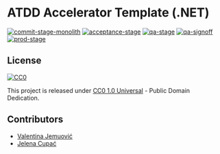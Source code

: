 # ATDD Accelerator Template (.NET)

[![commit-stage-monolith](https://github.com/optivem/atdd-accelerator-template-dotnet/actions/workflows/commit-stage-monolith.yml/badge.svg)](https://github.com/optivem/atdd-accelerator-template-dotnet/actions/workflows/commit-stage-monolith.yml)
[![acceptance-stage](https://github.com/optivem/atdd-accelerator-template-dotnet/actions/workflows/acceptance-stage.yml/badge.svg)](https://github.com/optivem/atdd-accelerator-template-dotnet/actions/workflows/acceptance-stage.yml)
[![qa-stage](https://github.com/optivem/atdd-accelerator-template-dotnet/actions/workflows/qa-stage.yml/badge.svg)](https://github.com/optivem/atdd-accelerator-template-dotnet/actions/workflows/qa-stage.yml)
[![qa-signoff](https://github.com/optivem/atdd-accelerator-template-dotnet/actions/workflows/qa-signoff.yml/badge.svg)](https://github.com/optivem/atdd-accelerator-template-dotnet/actions/workflows/qa-signoff.yml)
[![prod-stage](https://github.com/optivem/atdd-accelerator-template-dotnet/actions/workflows/prod-stage.yml/badge.svg)](https://github.com/optivem/atdd-accelerator-template-dotnet/actions/workflows/prod-stage.yml)

## License

[![CC0](https://img.shields.io/badge/License-CC0_1.0-lightgrey.svg)](http://creativecommons.org/publicdomain/cc0/1.0/)

This project is released under [CC0 1.0 Universal](https://creativecommons.org/publicdomain/zero/1.0/) - Public Domain Dedication.

## Contributors

- [Valentina Jemuović](https://github.com/valentinajemuovic)
- [Jelena Cupać](https://github.com/jcupac)
